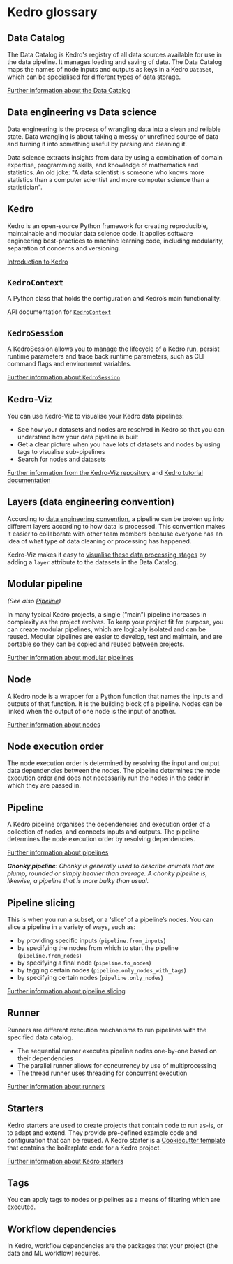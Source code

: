 # Kedro glossary


## Data Catalog
 The Data Catalog is Kedro's registry of all data sources available for use in the data pipeline. It manages loading and saving of data. The Data Catalog maps the names of node inputs and outputs as keys in a Kedro `DataSet`, which can be specialised for different types of data storage.

[Further information about the Data Catalog](../data/data_catalog)

## Data engineering vs Data science
Data engineering is the process of wrangling data into a clean and reliable state. Data wrangling is about taking a messy or unrefined source of data and turning it into something useful by parsing and cleaning it.

Data science extracts insights from data by using a combination of domain expertise, programming skills, and knowledge of mathematics and statistics. An old joke: "A data scientist is someone who knows more statistics than a computer scientist and more computer science than a statistician".

## Kedro
Kedro is an open-source Python framework for creating reproducible, maintainable and modular data science code. It applies software engineering best-practices to machine learning code, including modularity, separation of concerns and versioning.

[Introduction to Kedro](../introduction/introduction)

## `KedroContext`
A Python class that holds the configuration and Kedro’s main functionality.

API documentation for [`KedroContext`](/kedro.framework.context.KedroContext)

## `KedroSession`
A KedroSession allows you to manage the lifecycle of a Kedro run, persist runtime parameters and trace back runtime parameters, such as CLI command flags and environment variables.

[Further information about `KedroSession`](../kedro_project_setup/session)

## Kedro-Viz
You can use Kedro-Viz to visualise your Kedro data pipelines:

* See how your datasets and nodes are resolved in Kedro so that you can understand how your data pipeline is built
* Get a clear picture when you have lots of datasets and nodes by using tags to visualise sub-pipelines
* Search for nodes and datasets

[Further information from the Kedro-Viz repository](https://github.com/quantumblacklabs/kedro-viz) and [Kedro tutorial documentation](../tutorial/visualise_pipeline)

## Layers (data engineering convention)
According to [data engineering convention](../faq/faq.md#what-is-data-engineering-convention), a pipeline can be broken up into different layers according to how data is processed. This convention makes it easier to collaborate with other team members because everyone has an idea of what type of data cleaning or processing has happened.

Kedro-Viz makes it easy to [visualise these data processing stages](../tutorial/visualise_pipeline.md#visualise-layers) by adding a `layer` attribute to the datasets in the Data Catalog.

## Modular pipeline
_(See also [Pipeline](#pipeline))_

In many typical Kedro projects, a single (“main”) pipeline increases in complexity as the project evolves. To keep your project fit for purpose, you can create modular pipelines, which are logically isolated and can be reused. Modular pipelines are easier to develop, test and maintain, and are portable so they can be copied and reused between projects.

[Further information about modular pipelines](../nodes_and_pipelines/modular_pipelines)

## Node
A Kedro node is a wrapper for a Python function that names the inputs and outputs of that function. It is the building block of a pipeline. Nodes can be linked when the output of one node is the input of another.

[Further information about nodes](../nodes_and_pipelines/nodes)

## Node execution order
The node execution order is determined by resolving the input and output data dependencies between the nodes. The pipeline determines the node execution order and does not necessarily run the nodes in the order in which they are passed in.

## Pipeline
A Kedro pipeline organises the dependencies and execution order of a collection of nodes, and connects inputs and outputs. The pipeline determines the node execution order by resolving dependencies.

[Further information about pipelines](../nodes_and_pipelines/pipeline_introduction)

**_Chonky pipeline_**: _Chonky is generally used to describe animals that are plump, rounded or simply heavier than average. A chonky pipeline is, likewise, a pipeline that is more bulky than usual._

## Pipeline slicing
This is when you run a subset, or a ‘slice’ of a pipeline’s nodes. You can slice a pipeline in a variety of ways, such as:

* by providing specific inputs (`pipeline.from_inputs`)
* by specifying the nodes from which to start the pipeline (`pipeline.from_nodes`)
* by specifying a final node (`pipeline.to_nodes`)
* by tagging certain nodes (`pipeline.only_nodes_with_tags`)
* by specifying certain nodes (`pipeline.only_nodes`)

[Further information about pipeline slicing](../nodes_and_pipelines/slice_a_pipeline)

## Runner
Runners are different execution mechanisms to run pipelines with the specified data catalog.

* The sequential runner executes pipeline nodes one-by-one based on their dependencies
* The parallel runner allows for concurrency by use of multiprocessing
* The thread runner uses threading for concurrent execution

[Further information about runners](../nodes_and_pipelines/run_a_pipeline)

## Starters
Kedro starters are used to create projects that contain code to run as-is, or to adapt and extend. They provide pre-defined example code and configuration that can be reused. A Kedro starter is a [Cookiecutter template](https://cookiecutter.readthedocs.io/) that contains the boilerplate code for a Kedro project.

[Further information about Kedro starters](../get_started/starters)

## Tags
You can apply tags to nodes or pipelines as a means of filtering which are executed.

## Workflow dependencies
In Kedro, workflow dependencies are the packages that your project (the data and ML workflow) requires.
